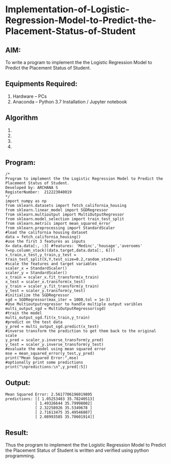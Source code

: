 # Implementation-of-Logistic-Regression-Model-to-Predict-the-Placement-Status-of-Student

## AIM:
To write a program to implement the the Logistic Regression Model to Predict the Placement Status of Student.

## Equipments Required:
1. Hardware – PCs
2. Anaconda – Python 3.7 Installation / Jupyter notebook

## Algorithm
1. 
2. 
3. 
4. 

## Program:
```
/*
Program to implement the the Logistic Regression Model to Predict the Placement Status of Student.
Developed by: ARCHANA S
RegisterNumber:  212223040019
*/
import numpy as np
from sklearn.datasets import fetch_california_housing
from sklearn.linear_model import SGDRegressor
from sklearn.multioutput import MultiOutputRegressor
from sklearn.model_selection import train_test_split
from sklearn.metrics import mean_squared_error
from sklearn.preprocessing import StandardScaler
#load the california housing dataset
data = fetch_california_housing()
#use the first 3 features as inputs
X= data.data[:, :3] #features: 'Medinc','housage','averooms'
Y=np.column_stack((data.target,data.data[:, 6]))
x_train,x_test,y_train,y_test = train_test_split(X,Y,test_size=0.2,random_state=42)
#scale the features and target variables
scaler_x = StandardScaler()
scaler_y = StandardScaler()
x_train = scaler_x.fit_transform(x_train)
x_test = scaler_x.transform(x_test)
y_train = scaler_y.fit_transform(y_train)
y_test = scaler_y.transform(y_test)
#initialize the SGDRegressor
sgd = SGDRegressor(max_iter = 1000,tol = 1e-3)
#Use Multioutputregressor to handle multiple output varibles
multi_output_sgd = MultiOutputRegressor(sgd)
#train the model
multi_output_sgd.fit(x_train,y_train)
#predict on the test data
y_pred = multi_output_sgd.predict(x_test)
#inverse transform the prediction to get them back to the original scale
y_pred = scaler_y.inverse_transform(y_pred)
y_test = scaler_y.inverse_transform(y_test)
#evaluate the model using mean squared error
mse = mean_squared_error(y_test,y_pred)
print("Mean Squared Error:",mse)
#optionally print some predictions
print("\npredictions:\n",y_pred[:5])
```

## Output:
```
Mean Squared Error: 2.5617706196019805
predictions: [[ 1.05253483 35.78240513]
             [ 1.49326644 35.79998002]
             [ 2.32258926 35.5349678 ]
             [ 2.71613475 35.49546887]
             [ 2.08993585 35.70601914]]
```


## Result:
Thus the program to implement the the Logistic Regression Model to Predict the Placement Status of Student is written and verified using python programming.
